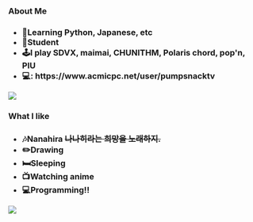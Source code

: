 <h3>About Me<h3>
<ul>
  <li>📖Learning Python, Japanese, etc</li>
  <li>‍🏫Student</li>
  <li>🕹️I play SDVX, maimai, CHUNITHM, Polaris chord, pop'n, PIU</li>
  <li>💻: https://www.acmicpc.net/user/pumpsnacktv</li>
</ul>

<img src="http://mazassumnida.wtf/api/v2/generate_badge?boj=pumpsnacktv"/>
<h3>What I like<h3>
<ul>
  <li>🎶Nanahira <del>나나히라는 희망을 노래하지.</del> </li>
  <li>✏️Drawing</li>
  <li>🛏️Sleeping</li>
  <li>📺Watching anime</li>
  <li>💻Programming!!</li>
</ul>
<img src="https://github.com/user-attachments/assets/36d89b77-c356-4a2c-b4d0-ffd195bd5d8e"/>

